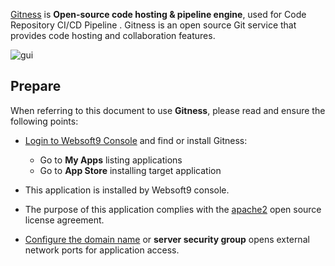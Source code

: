 [Gitness](https://gitness.com/) is **Open-source code hosting & pipeline engine**, used for Code Repository CI/CD Pipeline . Gitness is an open source Git service that provides code hosting and collaboration features.


![gui](https://libs.websoft9.com/Websoft9/DocsPicture/zh/gitness/gitness-gui-websoft9.png)


## Prepare

When referring to this document to use **Gitness**, please read and ensure the following points:

- [Login to Websoft9 Console](./login-console) and find or install Gitness:
  - Go to **My Apps** listing applications 
  - Go to **App Store** installing target application

- This application is installed by Websoft9 console.


- The purpose of this application complies with the [apache2](https://opensource.org/licenses/Apache-2.0) open source license agreement.


- [Configure the domain name](./domain-set) or **server security group** opens external network ports for application access.